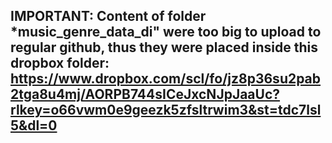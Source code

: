 ## IMPORTANT: Content of folder *music_genre_data_di" were too big to upload to regular github, thus they were placed inside this dropbox folder: https://www.dropbox.com/scl/fo/jz8p36su2pab2tga8u4mj/AORPB744sICeJxcNJpJaaUc?rlkey=o66vwm0e9geezk5zfsltrwim3&st=tdc7lsl5&dl=0
